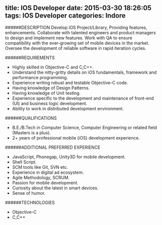 title: IOS Developer
date: 2015-03-30 18:26:05
tags: IOS Developer
categories: Indore
---

######DESCRIPTION
Develop iOS Project/Library, Providing features, enhancements. Collaborate with talented engineers and product managers to design and implement new features. Work with QA to ensure compatibility with the ever-growing set of mobile devices in the market. Oversee the development of reliable software in rapid iteration cycles.

######REQUIREMENTS
* Highly skilled in Objective-C and C,C++.
* Understand the nitty-gritty details on iOS fundamentals, framework and performance programming.
* Experience writing robust and testable Objective-C code.
* Having knowledge of Design Patterns.
* Having knowledge of Unit testing.
* Experience specific to the development and maintenance of front-end (UI) and business logic development.
* Ability to work in distributed development environment.


######QUALIFICATIONS
* B.E./B.Tech in Computer Science, Computer Engineering or related field (Masters is a plus).
* 2+ years of professional mobile (iOS) development experience.


######ADDITIONAL PREFERRED EXPERIENCE
* JavaScript, Phonegap, Unity3D  for mobile development.
* Shell Script.
* SCM tools like Git, SVN etc.
* Experience in digital ad ecosystem.
* Agile Methodology, SCRUM.
* Passion for mobile development.
* Curiosity about the latest in smart devices.
* Sense of humor.


######TECHNOLOGIES
* Objective-C
* C,C++